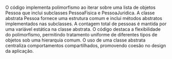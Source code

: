 O código implementa polimorfismo ao iterar sobre uma lista de objetos Pessoa que
inclui subclasses PessoaFisica e PessoaJuridica. A classe abstrata Pessoa fornece
uma estrutura comum e inclui métodos abstratos implementados nas subclasses. A
contagem total de pessoas é mantida por uma variável estática na classe abstrata.
O código destaca a flexibilidade do polimorfismo, permitindo tratamento uniforme de
diferentes tipos de objetos sob uma hierarquia comum. O uso de uma classe abstrata 
centraliza comportamentos compartilhados, promovendo coesão no design da aplicação.